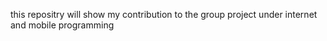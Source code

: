 this repositry will show my contribution to the group project under internet and mobile programming
